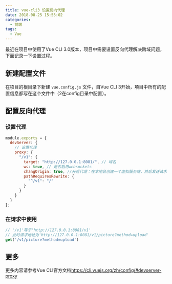 ```yaml
---
title: vue-cli3 设置反向代理
date: 2018-08-25 15:55:02
categories:
  - 前端
tags:
  - Vue
---
```


最近在项目中使用了Vue CLI 3.0版本，项目中需要设置反向代理解决跨域问题，下面记录一下设置过程。

<!-- more -->

## 新建配置文件

在项目的根目录下新建 `vue.config.js` 文件，自Vue CLI 3开始，项目中所有的配置信息都写在这个文件中（2在config目录中配置）。

## 配置反向代理

### 设置代理

```js
module.exports = {
  devServer: {
    // 设置代理
    proxy: {
      "/v1": {
        target: "http://127.0.0.1:8081/", // 域名
        ws: true, // 是否启用websockets
        changOrigin: true, //开启代理：在本地会创建一个虚拟服务端，然后发送请求的数据，并同时接收请求的数据，这样服务端和服务端进行数据的交互就不会有跨域问题
        pathRequiresRewrite: {
          "^/v1": "/"
        }
      }
    }
  }
};

```

### 在请求中使用

```js
// '/v1'等于'http://127.0.0.1:8081/v1'
// 此时请求地址为'http://127.0.0.1:8081/v1/picture?method=upload'
get('/v1/picture?method=upload')
```

## 更多

更多内容请参考Vue CLI官方文档<https://cli.vuejs.org/zh/config/#devserver-proxy>
